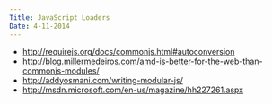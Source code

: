 ```yaml
---
Title: JavaScript Loaders
Date: 4-11-2014
---
```


* http://requirejs.org/docs/commonjs.html#autoconversion
* http://blog.millermedeiros.com/amd-is-better-for-the-web-than-commonjs-modules/
* http://addyosmani.com/writing-modular-js/
* http://msdn.microsoft.com/en-us/magazine/hh227261.aspx
